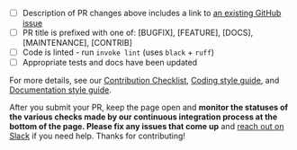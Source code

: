 


- [ ] Description of PR changes above includes a link to [an existing GitHub issue](https://github.com/great-expectations/great_expectations/issues)
- [ ] PR title is prefixed with one of: [BUGFIX], [FEATURE], [DOCS], [MAINTENANCE], [CONTRIB]
- [ ] Code is linted - run `invoke lint` (uses `black` + `ruff`)
- [ ] Appropriate tests and docs have been updated

For more details, see our [Contribution Checklist](https://docs.greatexpectations.io/docs/contributing/contributing_checklist), [Coding style guide](https://docs.greatexpectations.io/docs/contributing/style_guides/code_style), and [Documentation style guide](https://docs.greatexpectations.io/docs/contributing/style_guides/docs_style).

After you submit your PR, keep the page open and **monitor the statuses of the various checks made by our continuous integration process at the bottom of the page. Please fix any issues that come up** and [reach out on Slack](https://greatexpectations.io/slack) if you need help. Thanks for contributing!
